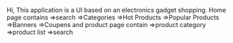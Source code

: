 Hi, 
This application is a UI based on an electronics gadget shopping. Home page contains
=>search 
=>Categories
=>Hot Products
=>Popular Products
=>Banners
=>Coupens
and product page contain 
=>product category
=>product list
=>search
